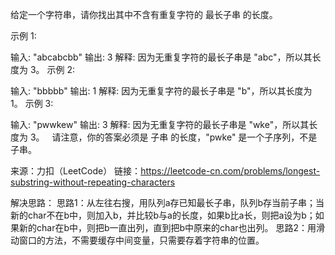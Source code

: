 给定一个字符串，请你找出其中不含有重复字符的 最长子串 的长度。

示例 1:

输入: "abcabcbb"
输出: 3 
解释: 因为无重复字符的最长子串是 "abc"，所以其长度为 3。
示例 2:

输入: "bbbbb"
输出: 1
解释: 因为无重复字符的最长子串是 "b"，所以其长度为 1。
示例 3:

输入: "pwwkew"
输出: 3
解释: 因为无重复字符的最长子串是 "wke"，所以其长度为 3。
     请注意，你的答案必须是 子串 的长度，"pwke" 是一个子序列，不是子串。

来源：力扣（LeetCode）
链接：https://leetcode-cn.com/problems/longest-substring-without-repeating-characters

解决思路：
思路1：从左往右搜，用队列a存已知最长子串，队列b存当前子串；当新的char不在b中，则加入b，并比较b与a的长度，如果b比a长，则把a设为b；如果新的char在b中，则把b一直出列，直到把b中原来的char也出列。
思路2：用滑动窗口的方法，不需要缓存中间变量，只需要存着字符串的位置。